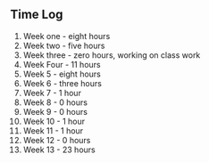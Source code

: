 ## Time Log

1. Week one - eight hours
2. Week two - five hours
3. Week three - zero hours, working on class work
4. Week Four - 11 hours
5. Week 5 - eight hours
6. Week 6 - three hours
7. Week 7 - 1 hour
8. Week 8 - 0 hours
9. Week 9 - 0 hours
10. Week 10 - 1 hour
11. Week 11 - 1 hour
12. Week 12 - 0 hours
13. Week 13 - 23 hours 